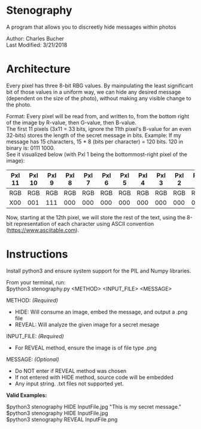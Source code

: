 # Stenography
A program that allows you to discreetly hide messages within photos 

Author: Charles Bucher<br>
Last Modified: 3/21/2018

# Architecture
Every pixel has three 8-bit RBG values. By mainpulating the least significant bit of those values in a uniform way, we can hide any desired message (dependent on the size of the photo), without making any visible change to the photo.

Format: Every pixel will be read from, and written to, from the bottom right of the image by R-value, then G-value, then B-value. <br>
The first 11 pixels (3x11 = 33 bits, ignore the 11th pixel's B-value for an even 32-bits) stores the length of the secret message in bits. Example: If my message has 15 characters, 15 * 8 (bits per character) = 120 bits. 120 in binary is: 0111 1000.<br>
See it visualized below (with Pxl 1 being the bottommost-right pixel of the image):

Pxl 11 | Pxl 10 | Pxl 9 | Pxl 8 | Pxl 7 | Pxl 6 | Pxl 5 | Pxl 4 | Pxl 3 | Pxl 2 | Pxl 1 |
--- | --- | --- | --- | --- | --- | --- | --- | --- | --- | --- | 
RGB | RGB | RGB | RGB | RGB | RGB | RGB | RGB | RGB | RGB | RGB | 
X00 | 001 | 111 | 000 | 000 | 000 | 000 | 000 | 000 | 000 | 000 |

Now, starting at the 12th pixel, we will store the rest of the text, using the 8-bit representation of each character using ASCII convention (https://www.asciitable.com).

# Instructions
Install python3 and ensure system support for the PIL and Numpy libraries.

From your terminal, run: <br>
$python3 stenography.py \<METHOD> \<INPUT_FILE> \<MESSAGE>

METHOD: *(Required)*
- HIDE: Will consume an image, embed the message, and output a .png file
- REVEAL: Will analyze the given image for a secret mesage<br>

INPUT_FILE: *(Required)*
- For REVEAL method, ensure the image is of file type .png<br>

MESSAGE: *(Optional)*
- Do NOT enter if REVEAL method was chosen
- If not entered with HIDE method, source code will be embedded
- Any input string. .txt files not supported yet.<br>

**Valid Examples:**

$python3 stenography HIDE InputFile.jpg "This is my secret message."<br>
$python3 stenography HIDE InputFile.jpg<br>
$python3 stenography REVEAL InputFile.png<br>
